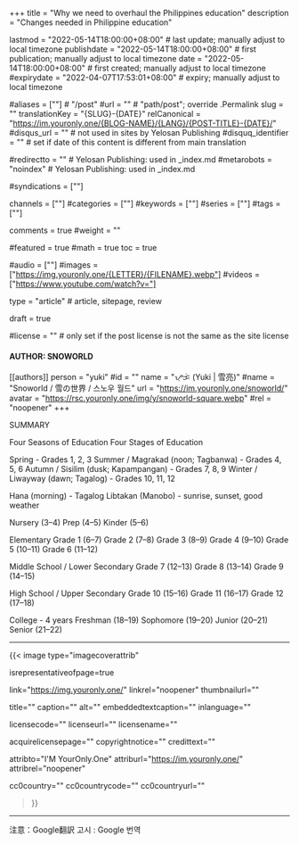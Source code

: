 +++
title = "Why we need to overhaul the Philippines education"
description = "Changes needed in Philippine education"

lastmod = "2022-05-14T18:00:00+08:00"                 # last update; manually adjust to local timezone
publishdate = "2022-05-14T18:00:00+08:00"             # first publication; manually adjust to local timezone
date = "2022-05-14T18:00:00+08:00"                    # first created; manually adjust to local timezone
#expirydate = "2022-04-07T17:53:01+08:00"              # expiry; manually adjust to local timezone

#aliases = [""]                                        # "/post"
#url = ""                                              # "path/post"; override .Permalink
slug = ""
translationKey = "{SLUG}-{DATE}"
relCanonical = "https://im.youronly.one/{BLOG-NAME}/{LANG}/{POST-TITLE}-{DATE}/"
#disqus_url = ""                                       # not used in sites by Yelosan Publishing
#disquq_identifier = ""                                # set if date of this content is different from main translation

#redirectto = ""                                       # Yelosan Publishing: used in _index.md
#metarobots = "noindex"                                # Yelosan Publishing: used in _index.md

#syndications = [""]

channels = [""]
#categories = [""]
#keywords = [""]
#series = [""]
#tags = [""]

comments = true
#weight = ""

#featured = true
#math = true
toc = true

#audio = [""]
#images = ["https://img.youronly.one/{LETTER}/{FILENAME}.webp"]
#videos = ["https://www.youtube.com/watch?v="]

type = "article"                                             # article, sitepage, review

draft = true

#license = ""                                          # only set if the post license is not the same as the site license

#### AUTHOR: SNOWORLD ####
[[authors]]
  person = "yuki"
  #id = ""
  name = "ᜌᜓᜃᜒ (Yuki | 雪亮)"
  #name = "Snoworld / 雪の世界 / 스노우 월드"
  url = "https://im.youronly.one/snoworld/"
  avatar = "https://rsc.youronly.one/img/y/snoworld-square.webp"
  #rel = "noopener"
+++

SUMMARY

<!--more-->

<!-- RESEARCH: https://en.wikipedia.org/wiki/List_of_Philippine_mythological_figures -->
<!-- RESEARCH: https://en.wikipedia.org/wiki/Philippine_mythology -->

Four Seasons of Education
Four Stages of Education

Spring - Grades  1,  2,  3
Summer / Magrakad (noon; Tagbanwa) - Grades  4,  5,  6
Autumn / Sisilim (dusk; Kapampangan) - Grades  7,  8,  9
Winter / Liwayway (dawn; Tagalog) - Grades 10, 11, 12

Hana (morning) - Tagalog
Libtakan (Manobo) - sunrise, sunset, good weather

Nursery (3–4)
Prep (4–5)
Kinder (5–6)

Elementary
Grade 1 (6–7)
Grade 2 (7–8)
Grade 3 (8–9)
Grade 4 (9–10)
Grade 5 (10–11)
Grade 6 (11–12)

Middle School / Lower Secondary
Grade 7 (12–13)
Grade 8 (13–14)
Grade 9 (14–15)

High School / Upper Secondary
Grade 10 (15–16)
Grade 11 (16–17)
Grade 12 (17–18)

College - 4 years
Freshman (18–19)
Sophomore (19–20)
Junior (20–21)
Senior (21–22)

---

{{< image
  type="imagecoverattrib"

  isrepresentativeofpage=true

  link="https://img.youronly.one/"
  linkrel="noopener"
  thumbnailurl=""

  title=""
  caption=""
  alt=""
  embeddedtextcaption=""
  inlanguage=""

  licensecode=""
  licenseurl=""
  licensename=""

  acquirelicensepage=""
  copyrightnotice=""
  credittext=""

  attribto="I'M YourOnly.One"
  attriburl="https://im.youronly.one/"
  attribrel="noopener"

  cc0country=""
  cc0countrycode=""
  cc0countryurl=""
>}}

---

注意：Google翻訳
고시 : Google 번역
